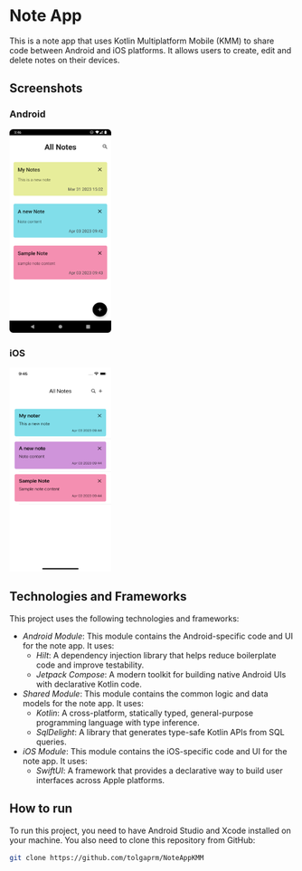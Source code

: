 # Note App

This is a note app that uses Kotlin Multiplatform Mobile (KMM) to share code between Android and iOS platforms. It allows users to create, edit and delete notes on their devices.

## Screenshots

### Android

  <img src="screenshoots/android.png" width="180" height="360" float:left>

### iOS

  <img src="screenshoots/iOS.png" width="180" height="360" float:left>


## Technologies and Frameworks

This project uses the following technologies and frameworks:

- *Android Module*: This module contains the Android-specific code and UI for the note app. It uses:
  - *Hilt*: A dependency injection library that helps reduce boilerplate code and improve testability.
  - *Jetpack Compose*: A modern toolkit for building native Android UIs with declarative Kotlin code.
- *Shared Module*: This module contains the common logic and data models for the note app. It uses:
  - *Kotlin*: A cross-platform, statically typed, general-purpose programming language with type inference.
  - *SqlDelight*: A library that generates type-safe Kotlin APIs from SQL queries.
- *iOS Module*: This module contains the iOS-specific code and UI for the note app. It uses:
  - *SwiftUI*: A framework that provides a declarative way to build user interfaces across Apple platforms.

## How to run

To run this project, you need to have Android Studio and Xcode installed on your machine. You also need to clone this repository from GitHub:

```bash
git clone https://github.com/tolgaprm/NoteAppKMM
